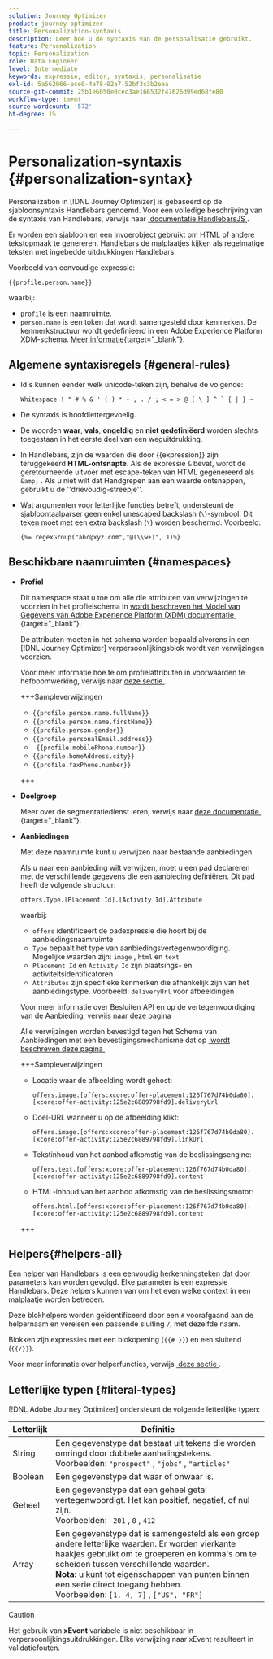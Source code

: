 ```yaml
---
solution: Journey Optimizer
product: journey optimizer
title: Personalization-syntaxis
description: Leer hoe u de syntaxis van de personalisatie gebruikt.
feature: Personalization
topic: Personalization
role: Data Engineer
level: Intermediate
keywords: expressie, editor, syntaxis, personalisatie
exl-id: 5a562066-ece0-4a78-92a7-52bf3c3b2eea
source-git-commit: 25b1e6050e0cec3ae166532f47626d99ed68fe80
workflow-type: tm+mt
source-wordcount: '572'
ht-degree: 1%

---
```


# Personalization-syntaxis {#personalization-syntax}

Personalization in [!DNL Journey Optimizer] is gebaseerd op de sjabloonsyntaxis Handlebars genoemd. Voor een volledige beschrijving van de syntaxis van Handlebars, verwijs naar [&#x200B; documentatie HandlebarsJS &#x200B;](https://handlebarsjs.com/).

Er worden een sjabloon en een invoerobject gebruikt om HTML of andere tekstopmaak te genereren. Handlebars de malplaatjes kijken als regelmatige teksten met ingebedde uitdrukkingen Handlebars.

Voorbeeld van eenvoudige expressie:

`{{profile.person.name}}`

waarbij:

* `profile` is een naamruimte.
* `person.name` is een token dat wordt samengesteld door kenmerken. De kenmerkstructuur wordt gedefinieerd in een Adobe Experience Platform XDM-schema. [Meer informatie](https://experienceleague.adobe.com/docs/experience-platform/xdm/home.html?lang=nl){target="_blank"}.

## Algemene syntaxisregels {#general-rules}

* Id&#39;s kunnen eender welk unicode-teken zijn, behalve de volgende:

  ```
  Whitespace ! " # % & ' ( ) * + , . / ; < = > @ [ \ ] ^ ` { | } ~
  ```

* De syntaxis is hoofdlettergevoelig.

* De woorden **waar**, **vals**, **ongeldig** en **niet gedefiniëerd** worden slechts toegestaan in het eerste deel van een weguitdrukking.

* In Handlebars, zijn de waarden die door {{expression}} zijn teruggekeerd **HTML-ontsnapte**. Als de expressie `&` bevat, wordt de geretourneerde uitvoer met escape-teken van HTML gegenereerd als `&amp;` . Als u niet wilt dat Handgrepen aan een waarde ontsnappen, gebruikt u de &#39;&#39;drievoudig-streepje&#39;&#39;.

* Wat argumenten voor letterlijke functies betreft, ondersteunt de sjabloontaalparser geen enkel unescaped backslash (`\`)-symbool. Dit teken moet met een extra backslash (`\`) worden beschermd. Voorbeeld:

  `{%= regexGroup("abc@xyz.com","@(\\w+)", 1)%}`

## Beschikbare naamruimten {#namespaces}

* **Profiel**

  Dit namespace staat u toe om alle die attributen van verwijzingen te voorzien in het profielschema in [&#x200B; wordt beschreven het Model van Gegevens van Adobe Experience Platform (XDM) documentatie &#x200B;](https://experienceleague.adobe.com/docs/experience-platform/xdm/home.html?lang=nl){target="_blank"}.

  De attributen moeten in het schema worden bepaald alvorens in een [!DNL Journey Optimizer] verpersoonlijkingsblok wordt van verwijzingen voorzien.

  Voor meer informatie hoe te om profielattributen in voorwaarden te hefboomwerking, verwijs naar [&#x200B; deze sectie &#x200B;](functions/helpers.md#if-function).

  +++Sampleverwijzingen

   * `{{profile.person.name.fullName}}`
   * `{{profile.person.name.firstName}}`
   * `{{profile.person.gender}}`
   * `{{profile.personalEmail.address}}`
   * ` {{profile.mobilePhone.number}}`
   * `{{profile.homeAddress.city}}`
   * `{{profile.faxPhone.number}}`

  +++

* **Doelgroep**

  Meer over de segmentatiedienst leren, verwijs naar [&#x200B; deze documentatie &#x200B;](https://experienceleague.adobe.com/docs/experience-platform/segmentation/home.html?lang=nl-NL){target="_blank"}.

* **Aanbiedingen**

  Met deze naamruimte kunt u verwijzen naar bestaande aanbiedingen.

  Als u naar een aanbieding wilt verwijzen, moet u een pad declareren met de verschillende gegevens die een aanbieding definiëren. Dit pad heeft de volgende structuur:

  `offers.Type.[Placement Id].[Activity Id].Attribute`

  waarbij:

   * `offers` identificeert de padexpressie die hoort bij de aanbiedingsnaamruimte
   * `Type` bepaalt het type van aanbiedingsvertegenwoordiging. Mogelijke waarden zijn: `image` , `html` en `text`
   * `Placement Id` en `Activity Id` zijn plaatsings- en activiteitsidentificatoren
   * `Attributes` zijn specifieke kenmerken die afhankelijk zijn van het aanbiedingstype. Voorbeeld: `deliveryUrl` voor afbeeldingen

  Voor meer informatie over Besluiten API en op de vertegenwoordiging van de Aanbieding, verwijs naar [&#x200B; deze pagina &#x200B;](../offers/api-reference/offer-delivery-api/decisioning-api.md)

  Alle verwijzingen worden bevestigd tegen het Schema van Aanbiedingen met een bevestigingsmechanisme dat op [&#x200B; wordt beschreven deze pagina &#x200B;](../personalization/personalization-build-expressions.md)

  +++Sampleverwijzingen

   * Locatie waar de afbeelding wordt gehost:

     `offers.image.[offers:xcore:offer-placement:126f767d74b0da80].[xcore:offer-activity:125e2c6889798fd9].deliveryUrl`

   * Doel-URL wanneer u op de afbeelding klikt:

     `offers.image.[offers:xcore:offer-placement:126f767d74b0da80].[xcore:offer-activity:125e2c6889798fd9].linkUrl`

   * Tekstinhoud van het aanbod afkomstig van de beslissingsengine:

     `offers.text.[offers:xcore:offer-placement:126f767d74b0da80].[xcore:offer-activity:125e2c6889798fd9].content`

   * HTML-inhoud van het aanbod afkomstig van de beslissingsmotor:

     `offers.html.[offers:xcore:offer-placement:126f767d74b0da80].[xcore:offer-activity:125e2c6889798fd9].content`

  +++

## Helpers{#helpers-all}

Een helper van Handlebars is een eenvoudig herkenningsteken dat door parameters kan worden gevolgd. Elke parameter is een expressie Handlebars. Deze helpers kunnen van om het even welke context in een malplaatje worden betreden.

Deze blokhelpers worden geïdentificeerd door een `#` voorafgaand aan de helpernaam en vereisen een passende sluiting `/`, met dezelfde naam.

Blokken zijn expressies met een blokopening (`{{# }}`) en een sluitend (`{{/}}`).

Voor meer informatie over helperfuncties, verwijs [&#x200B; deze sectie &#x200B;](functions/helpers.md).

## Letterlijke typen {#literal-types}

[!DNL Adobe Journey Optimizer] ondersteunt de volgende letterlijke typen:

| Letterlijk | Definitie |
| ------- | ---------- |
| String | Een gegevenstype dat bestaat uit tekens die worden omringd door dubbele aanhalingstekens. <br> Voorbeelden: `"prospect"` , `"jobs"` , `"articles"` |
| Boolean | Een gegevenstype dat waar of onwaar is. |
| Geheel | Een gegevenstype dat een geheel getal vertegenwoordigt. Het kan positief, negatief, of nul zijn. <br> Voorbeelden: `-201` , `0` , `412` |
| Array | Een gegevenstype dat is samengesteld als een groep andere letterlijke waarden. Er worden vierkante haakjes gebruikt om te groeperen en komma&#39;s om te scheiden tussen verschillende waarden. <br> **Nota:** u kunt tot eigenschappen van punten binnen een serie direct toegang hebben. <br> Voorbeelden: `[1, 4, 7]` , `["US", "FR"]` |

>[!CAUTION]
>
>Het gebruik van **xEvent** variabele is niet beschikbaar in verpersoonlijkingsuitdrukkingen. Elke verwijzing naar xEvent resulteert in validatiefouten.
